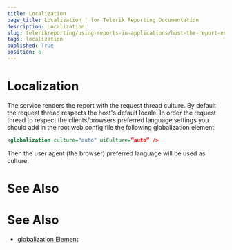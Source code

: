 ```yaml
---
title: Localization
page_title: Localization | for Telerik Reporting Documentation
description: Localization
slug: telerikreporting/using-reports-in-applications/host-the-report-engine-remotely/telerik-reporting-rest-services/localization
tags: localization
published: True
position: 6
---
```


# Localization



The service renders the report with the request thread culture.         By default the request thread respects the host's default locale.         In order the request thread to respect the clients/browsers preferred language settings you should add in the root web.config file         the following globalization element:       

    
````xml
<globalization culture="auto" uiCulture=”auto” />
````

Then the user agent (the browser) preferred language will be used as culture.       

# See Also

# See Also

 * [globalization Element](http://msdn.microsoft.com/en-us/library/hy4kkhe0(v=vs.85).aspx)
